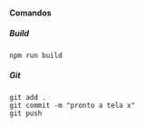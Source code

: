#### Comandos

##### Build
    npm run build

##### Git
    git add .
    git commit -m "pronto a tela x"
    git push

